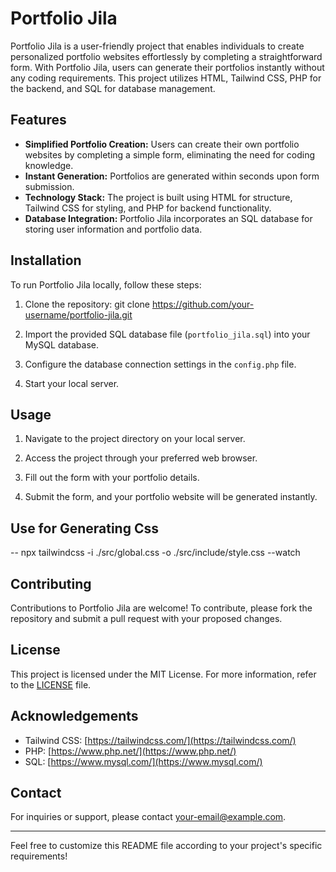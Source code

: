 # Portfolio Jila

Portfolio Jila is a user-friendly project that enables individuals to create personalized portfolio websites effortlessly by completing a straightforward form. With Portfolio Jila, users can generate their portfolios instantly without any coding requirements. This project utilizes HTML, Tailwind CSS, PHP for the backend, and SQL for database management.

## Features

- **Simplified Portfolio Creation:** Users can create their own portfolio websites by completing a simple form, eliminating the need for coding knowledge.
- **Instant Generation:** Portfolios are generated within seconds upon form submission.
- **Technology Stack:** The project is built using HTML for structure, Tailwind CSS for styling, and PHP for backend functionality.
- **Database Integration:** Portfolio Jila incorporates an SQL database for storing user information and portfolio data.

## Installation

To run Portfolio Jila locally, follow these steps:

1. Clone the repository:
git clone https://github.com/your-username/portfolio-jila.git

2. Import the provided SQL database file (`portfolio_jila.sql`) into your MySQL database.

3. Configure the database connection settings in the `config.php` file.

4. Start your local server.

## Usage

1. Navigate to the project directory on your local server.

2. Access the project through your preferred web browser.

3. Fill out the form with your portfolio details.

4. Submit the form, and your portfolio website will be generated instantly.

## Use for Generating Css

--  npx tailwindcss -i ./src/global.css -o ./src/include/style.css --watch

## Contributing

Contributions to Portfolio Jila are welcome! To contribute, please fork the repository and submit a pull request with your proposed changes.

## License

This project is licensed under the MIT License. For more information, refer to the [LICENSE](LICENSE) file.

## Acknowledgements

- Tailwind CSS: [https://tailwindcss.com/](https://tailwindcss.com/)
- PHP: [https://www.php.net/](https://www.php.net/)
- SQL: [https://www.mysql.com/](https://www.mysql.com/)

## Contact

For inquiries or support, please contact [your-email@example.com](mailto:your-email@example.com).

---

Feel free to customize this README file according to your project's specific requirements!
